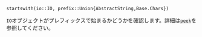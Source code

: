 ```
startswith(io::IO, prefix::Union{AbstractString,Base.Chars})
```

`IO`オブジェクトがプレフィックスで始まるかどうかを確認します。詳細は[`peek`](@ref)を参照してください。

